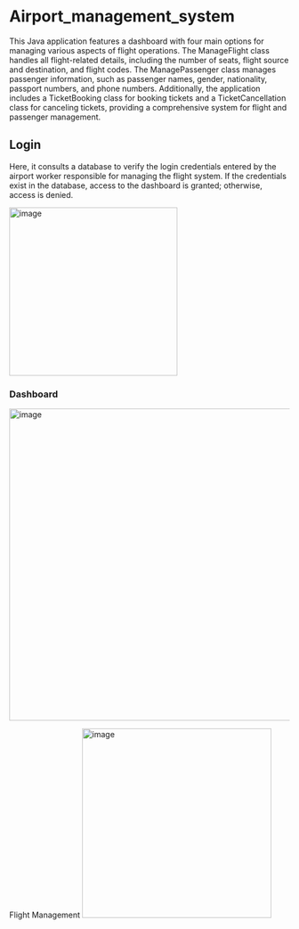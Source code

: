 # Airport_management_system
This Java application features a dashboard with four main options for managing various aspects of flight operations. The ManageFlight class handles all flight-related details, including the number of seats, flight source and destination, and flight codes. The ManagePassenger class manages passenger information, such as passenger names, gender, nationality, passport numbers, and phone numbers. Additionally, the application includes a TicketBooking class for booking tickets and a TicketCancellation class for canceling tickets, providing a comprehensive system for flight and passenger management.
## Login 
Here, it consults a database to verify the login credentials entered by the airport worker responsible for managing the flight system. If the credentials exist in the database, access to the dashboard is granted; otherwise, access is denied.

<img width="302" alt="image" src="https://github.com/icobeen/Java_flight_management/assets/153369256/79ccc16f-16a6-45e2-bcc3-7449f2e10bd7">


### Dashboard 
<img width="560" alt="image" src="https://github.com/icobeen/Java_flight_management/assets/153369256/7efd9bf2-aff9-464d-913f-4db1c3d593e4">

Flight Management
<img width="340" alt="image" src="https://github.com/icobeen/Java_flight_management/assets/153369256/c3ae78e8-6757-4f3f-b310-ed68a439768a">





